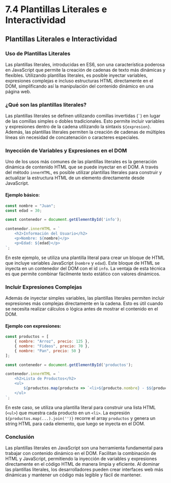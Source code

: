 # 7.4 Plantillas Literales e Interactividad

## Plantillas Literales e Interactividad

### Uso de Plantillas Literales

Las plantillas literales, introducidas en ES6, son una característica poderosa en JavaScript que permite la creación de cadenas de texto más dinámicas y flexibles. Utilizando plantillas literales, es posible inyectar variables, expresiones complejas e incluso estructuras HTML directamente en el DOM, simplificando así la manipulación del contenido dinámico en una página web.

### ¿Qué son las plantillas literales?

Las plantillas literales se definen utilizando comillas invertidas (`` ` ``) en lugar de las comillas simples o dobles tradicionales. Esto permite incluir variables y expresiones dentro de la cadena utilizando la sintaxis `${expresion}`. Además, las plantillas literales permiten la creación de cadenas de múltiples líneas sin necesidad de concatenación o caracteres especiales.

### Inyección de Variables y Expresiones en el DOM

Uno de los usos más comunes de las plantillas literales es la generación dinámica de contenido HTML que se puede inyectar en el DOM. A través del método `innerHTML`, es posible utilizar plantillas literales para construir y actualizar la estructura HTML de un elemento directamente desde JavaScript.

#### Ejemplo básico:

```javascript
const nombre = "Juan";
const edad = 30;

const contenedor = document.getElementById('info');

contenedor.innerHTML = `
    <h2>Información del Usuario</h2>
    <p>Nombre: ${nombre}</p>
    <p>Edad: ${edad}</p>
`;
```

En este ejemplo, se utiliza una plantilla literal para crear un bloque de HTML que incluye variables JavaScript (`nombre` y `edad`). Este bloque de HTML se inyecta en un contenedor del DOM con el id `info`. La ventaja de esta técnica es que permite combinar fácilmente texto estático con valores dinámicos.

### Incluir Expresiones Complejas

Además de inyectar simples variables, las plantillas literales permiten incluir expresiones más complejas directamente en la cadena. Esto es útil cuando se necesita realizar cálculos o lógica antes de mostrar el contenido en el DOM.

#### Ejemplo con expresiones:

```javascript
const productos = [
    { nombre: "Arroz", precio: 125 },
    { nombre: "Fideos", precio: 70 },
    { nombre: "Pan", precio: 50 }
];

const contenedor = document.getElementById('productos');

contenedor.innerHTML = `
    <h2>Lista de Productos</h2>
    <ul>
        ${productos.map(producto => `<li>${producto.nombre} - $${producto.precio}</li>`).join('')}
    </ul>
`;
```

En este caso, se utiliza una plantilla literal para construir una lista HTML (`<ul>`) que muestra cada producto en un `<li>`. La expresión `${productos.map(...).join('')}` recorre el array `productos` y genera un string HTML para cada elemento, que luego se inyecta en el DOM.

### Conclusión

Las plantillas literales en JavaScript son una herramienta fundamental para trabajar con contenido dinámico en el DOM. Facilitan la combinación de HTML y JavaScript, permitiendo la inyección de variables y expresiones directamente en el código HTML de manera limpia y eficiente. Al dominar las plantillas literales, los desarrolladores pueden crear interfaces web más dinámicas y mantener un código más legible y fácil de mantener.